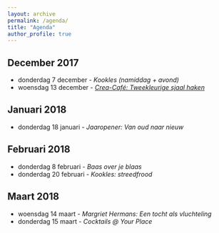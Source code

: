 ```yaml
---
layout: archive
permalink: /agenda/
title: "Agenda"
author_profile: true
---
```


## December 2017
- donderdag 7 december - _Kookles (namiddag + avond)_
- woensdag 13 december - [_Crea-Café: Tweekleurige sjaal haken_](/assets/media/agenda/2017-11-29-crea-cafe.jpg)

## Januari 2018
- donderdag 18 januari - _Jaaropener: Van oud naar nieuw_

## Februari 2018
- donderdag 8 februari - _Baas over je blaas_
- donderdag 20 februari - _Kookles: streedfrood_

## Maart 2018
- woensdag 14 maart - _Margriet Hermans: Een tocht als vluchteling_
- donderdag 15 maart - _Cocktails @ Your Place_